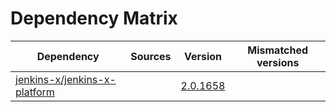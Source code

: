 # Dependency Matrix

Dependency | Sources | Version | Mismatched versions
---------- | ------- | ------- | -------------------
[jenkins-x/jenkins-x-platform](https://github.com/jenkins-x/jenkins-x-platform) |  | [2.0.1658](https://github.com/jenkins-x/jenkins-x-platform/releases/tag/v2.0.1658) | 
